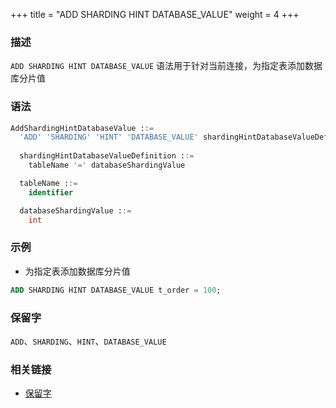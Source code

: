 +++
title = "ADD SHARDING HINT DATABASE_VALUE"
weight = 4
+++

### 描述

`ADD SHARDING HINT DATABASE_VALUE` 语法用于针对当前连接，为指定表添加数据库分片值
### 语法

```sql
AddShardingHintDatabaseValue ::=
  'ADD' 'SHARDING' 'HINT' 'DATABASE_VALUE' shardingHintDatabaseValueDefinition
  
  shardingHintDatabaseValueDefinition ::=
    tableName '=' databaseShardingValue

  tableName ::=
    identifier

  databaseShardingValue ::=
    int
```

### 示例

- 为指定表添加数据库分片值

```sql
ADD SHARDING HINT DATABASE_VALUE t_order = 100;
```

### 保留字

`ADD`、`SHARDING`、`HINT`、`DATABASE_VALUE`

### 相关链接

- [保留字](/cn/reference/distsql/syntax/reserved-word/)
